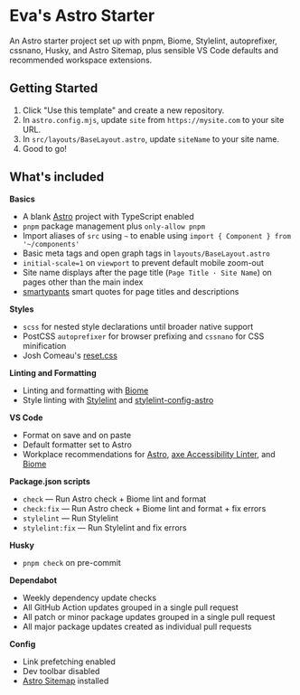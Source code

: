 # Eva's Astro Starter

An Astro starter project set up with pnpm, Biome, Stylelint, autoprefixer, cssnano, Husky, and Astro Sitemap, plus sensible VS Code defaults and recommended workspace extensions.

## Getting Started

1. Click "Use this template" and create a new repository.
2. In `astro.config.mjs`, update `site` from `https://mysite.com` to your site URL.
3. In `src/layouts/BaseLayout.astro`, update `siteName` to your site name.
4. Good to go!

## What's included

**Basics**
- A blank [Astro](https://astro.build/) project with TypeScript enabled
- `pnpm` package management plus `only-allow pnpm`
- Import aliases of `src` using `~` to enable using `import { Component } from '~/components'` 
- Basic meta tags and open graph tags in `layouts/BaseLayout.astro`
- `initial-scale=1` on `viewport` to prevent default mobile zoom-out
- Site name displays after the page title (`Page Title · Site Name`) on pages other than the main index
- [smartypants](https://github.com/othree/smartypants.js) smart quotes for page titles and descriptions

**Styles**
- `scss` for nested style declarations until broader native support
- PostCSS `autoprefixer` for browser prefixing and `cssnano` for CSS minification
- Josh Comeau's [reset.css](https://www.joshwcomeau.com/css/custom-css-reset/)

**Linting and Formatting**
- Linting and formatting with [Biome](https://biomejs.dev/)
- Style linting with [Stylelint](https://stylelint.io/) and [stylelint-config-astro](https://github.com/mattpfeffer/stylelint-config-astro)

**VS Code**
- Format on save and on paste
- Default formatter set to Astro
- Workplace recommendations for [Astro](https://marketplace.visualstudio.com/items?itemName=astro-build.astro-vscode), [axe Accessibility Linter](https://marketplace.visualstudio.com/items?itemName=deque-systems.vscode-axe-linter), and [Biome](https://marketplace.visualstudio.com/items?itemName=biomejs.biome)

**Package.json scripts**
- `check` — Run Astro check + Biome lint and format
- `check:fix` — Run Astro check + Biome lint and format + fix errors
- `stylelint` — Run Stylelint
- `stylelint:fix` — Run Stylelint and fix errors

**Husky**
- `pnpm check` on pre-commit

**Dependabot**
- Weekly dependency update checks
- All GitHub Action updates grouped in a single pull request
- All patch or minor package updates grouped in a single pull request
- All major package updates created as individual pull requests

**Config**
- Link prefetching enabled
- Dev toolbar disabled
- [Astro Sitemap](https://docs.astro.build/en/guides/integrations-guide/sitemap/) installed